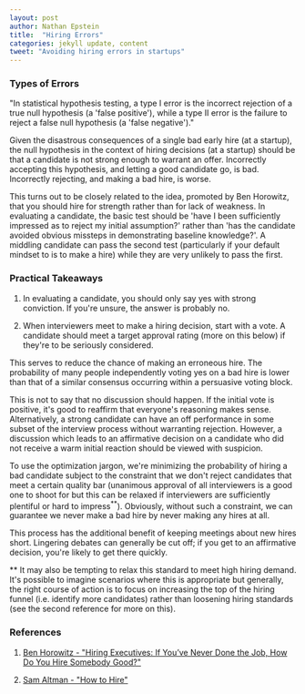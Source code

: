 ```yaml
---
layout: post
author: Nathan Epstein
title:  "Hiring Errors"
categories: jekyll update, content
tweet: "Avoiding hiring errors in startups"
---
```


### Types of Errors

"In statistical hypothesis testing, a type I error is the incorrect rejection of a true null hypothesis (a 'false positive'), while a type II error is the failure to reject a false null hypothesis (a 'false negative')."

Given the disastrous consequences of a single bad early hire (at a startup), the null hypothesis in the context of hiring decisions (at a startup) should be that a candidate is not strong enough to warrant an offer. Incorrectly accepting this hypothesis, and letting a good candidate go, is bad. Incorrectly rejecting, and making a bad hire, is worse.

This turns out to be closely related to the idea, promoted by Ben Horowitz, that you should hire for strength rather than for lack of weakness. In evaluating a candidate, the basic test should be 'have I been sufficiently impressed as to reject my initial assumption?' rather than 'has the candidate avoided obvious missteps in demonstrating baseline knowledge?'. A middling candidate can pass the second test (particularly if your default mindset to is to make a hire) while they are very unlikely to pass the first.

### Practical Takeaways

1) In evaluating a candidate, you should only say yes with strong conviction. If you're unsure, the answer is probably no.

2) When interviewers meet to make a hiring decision, start with a vote. A candidate should meet a target approval rating (more on this below) if they're to be seriously considered.

This serves to reduce the chance of making an erroneous hire. The probability of many people independently voting yes on a bad hire is lower than that of a similar consensus occurring within a persuasive voting block.

This is not to say that no discussion should happen. If the initial vote is positive, it's good to reaffirm that everyone's reasoning makes sense. Alternatively, a strong candidate can have an off performance in some subset of the interview process without warranting rejection. However, a discussion which leads to an affirmative decision on a candidate who did not receive a warm initial reaction should be viewed with suspicion.

To use the optimization jargon, we're minimizing the probability of hiring a bad candidate subject to the constraint that we don't reject candidates that meet a certain quality bar (unanimous approval of all interviewers is a good one to shoot for but this can be relaxed if interviewers are sufficiently plentiful or hard to impress<sup>**</sup>). Obviously, without such a constraint, we can guarantee we never make a bad hire by never making any hires at all.

This process has the additional benefit of keeping meetings about new hires short. Lingering debates can generally be cut off; if you get to an affirmative decision, you're likely to get there quickly.

** It may also be tempting to relax this standard to meet high hiring demand. It's possible to imagine scenarios where this is appropriate but generally, the right course of action is to focus on increasing the top of the hiring funnel (i.e. identify more candidates) rather than loosening hiring standards (see the second reference for more on this).

### References

1) <a href="http://www.bhorowitz.com/hiring_executives_if_you_ve_never_done_the_job_how_do_you_hire_somebody_good"> Ben Horowitz - "Hiring Executives: If You’ve Never Done the Job, How Do You Hire Somebody Good?" </a>

2) <a href="http://blog.samaltman.com/how-to-hire"> Sam Altman - "How to Hire" </a>





